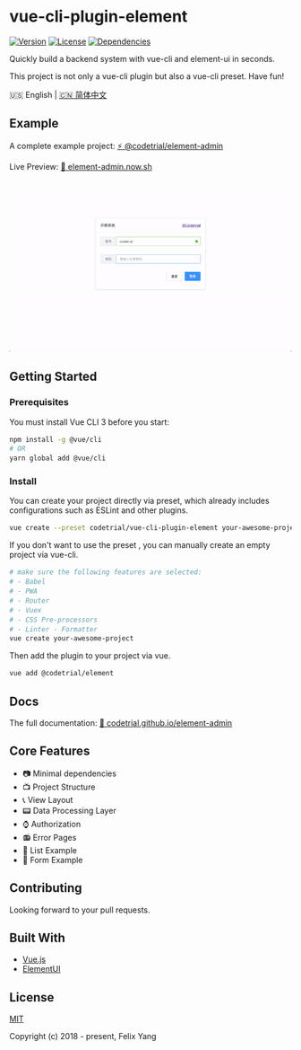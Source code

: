 # vue-cli-plugin-element

[![Version](https://img.shields.io/npm/v/@codetrial/vue-cli-plugin-element.svg)](https://www.npmjs.com/package/@codetrial/vue-cli-plugin-element)
[![License](https://img.shields.io/npm/l/@codetrial/vue-cli-plugin-element.svg)](https://www.npmjs.com/package/@codetrial/vue-cli-plugin-element)
[![Dependencies](https://img.shields.io/david/codetrial/vue-cli-plugin-element.svg)](https://www.npmjs.com/package/@codetrial/vue-cli-plugin-element)

Quickly build a backend system with vue-cli and element-ui in seconds.

This project is not only a vue-cli plugin but also a vue-cli preset. Have fun!

:us: English | [:cn: 简体中文](README.zh-CN.md)

## Example

A complete example project: [:zap: @codetrial/element-admin](https://github.com/codetrial/element-admin)

Live Preview: [:telescope: element-admin.now.sh](https://element-admin.now.sh)

![Screen Capture](.github/demo.gif)

## Getting Started

### Prerequisites

You must install Vue CLI 3 before you start:

```bash
npm install -g @vue/cli
# OR
yarn global add @vue/cli
```

### Install

You can create your project directly via preset, which already includes configurations such as ESLint and other plugins.

```bash
vue create --preset codetrial/vue-cli-plugin-element your-awesome-project
```

If you don't want to use the preset , you can manually create an empty project via vue-cli.

```bash
# make sure the following features are selected:
# - Babel
# - PWA
# - Router
# - Vuex
# - CSS Pre-processors
# - Linter - Formatter
vue create your-awesome-project
```

Then add the plugin to your project via vue.

```bash
vue add @codetrial/element
```

## Docs

The full documentation: [:book: codetrial.github.io/element-admin](https://codetrial.github.io/element-admin)

## Core Features

- :camera: Minimal dependencies
- :tv: Project Structure
- :telephone_receiver: View Layout
- :pager: Data Processing Layer
- :watch: Authorization
- :radio: Error Pages
- :mag_right: List Example
- :ghost: Form Example

## Contributing

Looking forward to your pull requests.

## Built With

- [Vue.js](https://github.com/vuejs/vue)
- [ElementUI](https://github.com/ElemeFE/element)

## License

[MIT](http://opensource.org/licenses/MIT)

Copyright (c) 2018 - present, Felix Yang
